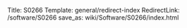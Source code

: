 Title: S0266
Template: general/redirect-index
RedirectLink: /software/S0266
save_as: wiki/Software/S0266/index.html
